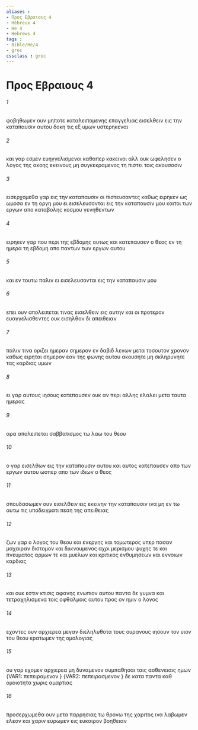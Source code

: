 ```yaml
---
aliases : 
- Προς Εβραιους 4
- Hébreux 4
- He 4
- Hebrews 4
tags : 
- Bible/He/4
- grec
cssclass : grec
---
```


# Προς Εβραιους 4

###### 1
φοβηθωμεν ουν μηποτε καταλειπομενης επαγγελιας εισελθειν εις την καταπαυσιν αυτου δοκη τις εξ υμων υστερηκεναι
###### 2
και γαρ εσμεν ευηγγελισμενοι καθαπερ κακεινοι αλλ ουκ ωφελησεν ο λογος της ακοης εκεινους μη συγκεκραμενος τη πιστει τοις ακουσασιν
###### 3
εισερχομεθα γαρ εις την καταπαυσιν οι πιστευσαντες καθως ειρηκεν ως ωμοσα εν τη οργη μου ει εισελευσονται εις την καταπαυσιν μου καιτοι των εργων απο καταβολης κοσμου γενηθεντων
###### 4
ειρηκεν γαρ που περι της εβδομης ουτως και κατεπαυσεν ο θεος εν τη ημερα τη εβδομη απο παντων των εργων αυτου
###### 5
και εν τουτω παλιν ει εισελευσονται εις την καταπαυσιν μου
###### 6
επει ουν απολειπεται τινας εισελθειν εις αυτην και οι προτερον ευαγγελισθεντες ουκ εισηλθον δι απειθειαν
###### 7
παλιν τινα οριζει ημεραν σημερον εν δαβιδ λεγων μετα τοσουτον χρονον καθως ειρηται σημερον εαν της φωνης αυτου ακουσητε μη σκληρυνητε τας καρδιας υμων
###### 8
ει γαρ αυτους ιησους κατεπαυσεν ουκ αν περι αλλης ελαλει μετα ταυτα ημερας
###### 9
αρα απολειπεται σαββατισμος τω λαω του θεου
###### 10
ο γαρ εισελθων εις την καταπαυσιν αυτου και αυτος κατεπαυσεν απο των εργων αυτου ωσπερ απο των ιδιων ο θεος
###### 11
σπουδασωμεν ουν εισελθειν εις εκεινην την καταπαυσιν ινα μη εν τω αυτω τις υποδειγματι πεση της απειθειας
###### 12
ζων γαρ ο λογος του θεου και ενεργης και τομωτερος υπερ πασαν μαχαιραν διστομον και διικνουμενος αχρι μερισμου ψυχης τε και πνευματος αρμων τε και μυελων και κριτικος ενθυμησεων και εννοιων καρδιας
###### 13
και ουκ εστιν κτισις αφανης ενωπιον αυτου παντα δε γυμνα και τετραχηλισμενα τοις οφθαλμοις αυτου προς ον ημιν ο λογος
###### 14
εχοντες ουν αρχιερεα μεγαν διεληλυθοτα τους ουρανους ιησουν τον υιον του θεου κρατωμεν της ομολογιας
###### 15
ου γαρ εχομεν αρχιερεα μη δυναμενον συμπαθησαι ταις ασθενειαις ημων  {VAR1: πεπειραμενον } {VAR2: πεπειρασμενον } δε κατα παντα καθ ομοιοτητα χωρις αμαρτιας
###### 16
προσερχωμεθα ουν μετα παρρησιας τω θρονω της χαριτος ινα λαβωμεν ελεον και χαριν ευρωμεν εις ευκαιρον βοηθειαν
